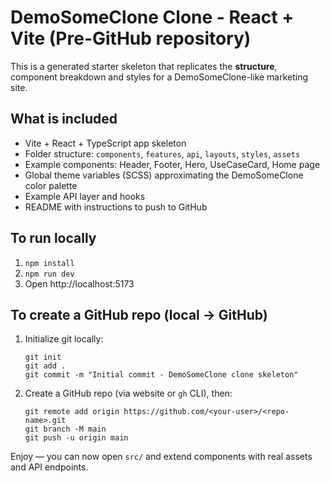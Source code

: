 # DemoSomeClone Clone - React + Vite (Pre-GitHub repository)

This is a generated starter skeleton that replicates the **structure**, component breakdown and styles for a DemoSomeClone-like marketing site.

## What is included
- Vite + React + TypeScript app skeleton
- Folder structure: `components`, `features`, `api`, `layouts`, `styles`, `assets`
- Example components: Header, Footer, Hero, UseCaseCard, Home page
- Global theme variables (SCSS) approximating the DemoSomeClone color palette
- Example API layer and hooks
- README with instructions to push to GitHub

## To run locally
1. `npm install`
2. `npm run dev`
3. Open http://localhost:5173

## To create a GitHub repo (local -> GitHub)
1. Initialize git locally:
   ```
   git init
   git add .
   git commit -m "Initial commit - DemoSomeClone clone skeleton"
   ```
2. Create a GitHub repo (via website or `gh` CLI), then:
   ```
   git remote add origin https://github.com/<your-user>/<repo-name>.git
   git branch -M main
   git push -u origin main
   ```

Enjoy — you can now open `src/` and extend components with real assets and API endpoints.
